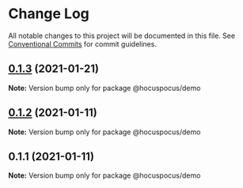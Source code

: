 # Change Log

All notable changes to this project will be documented in this file.
See [Conventional Commits](https://conventionalcommits.org) for commit guidelines.

## [0.1.3](https://github.com/ueberdosis/hocuspocus/compare/@hocuspocus/demo@0.1.2...@hocuspocus/demo@0.1.3) (2021-01-21)

**Note:** Version bump only for package @hocuspocus/demo





## [0.1.2](https://github.com/ueberdosis/hocuspocus/compare/@hocuspocus/demo@0.1.1...@hocuspocus/demo@0.1.2) (2021-01-11)

**Note:** Version bump only for package @hocuspocus/demo





## 0.1.1 (2021-01-11)

**Note:** Version bump only for package @hocuspocus/demo

